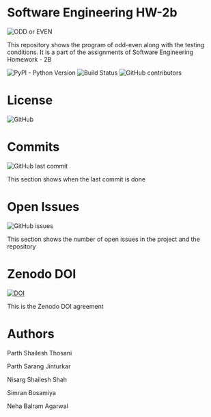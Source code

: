 # Software Engineering HW-2b

![ODD or EVEN](https://user-images.githubusercontent.com/89279195/131880299-19927f79-44cd-4355-9b07-797c34e42235.png)

This repository shows the program of odd-even along with the testing conditions. It is a part of the assignments of Software Engineering Homework - 2B

![PyPI - Python Version](https://img.shields.io/pypi/pyversions/numpy)
![Build Status](https://github.com/Software-Engineering-Group-15-Fall-2021/HW-2b/workflows/build/badge.svg)
![GitHub contributors](https://img.shields.io/github/contributors-anon/freakNewton/HW-2b)

# License
![GitHub](https://img.shields.io/github/license/freakNewton/HW-2b)


# Commits
![GitHub last commit](https://img.shields.io/github/last-commit/freakNewton/HW-2b)

This section shows when the last commit is done

# Open Issues
![GitHub issues](https://img.shields.io/github/issues/freakNewton/HW-2b)

This section shows the number of open issues in the project and the repository

# Zenodo DOI
[![DOI](https://zenodo.org/badge/401821008.svg)](https://zenodo.org/badge/latestdoi/401821008)

This is the Zenodo DOI agreement

# Authors
Parth Shailesh Thosani

Parth Sarang Jinturkar

Nisarg Shailesh Shah

Simran Bosamiya 

Neha Balram Agarwal



